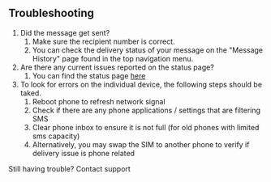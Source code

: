 ## Troubleshooting


1. Did the message get sent?
	1. Make sure the recipient number is correct.
	2. You can check the delivery status of your message on the "Message History" page found in the top navigation menu.
2. Are there any current issues reported on the status page?
	1. You can find the status page [here](https://www.google.com)
3. To look for errors on the individual device, the following steps should be taked.
	1. Reboot phone to refresh network signal
	2. Check if there are any phone applications / settings that are filtering SMS
	3. Clear phone inbox to ensure it is not full (for old phones with limited sms capacity)
	4. Alternatively, you may swap the SIM to another phone to verify if delivery issue is phone related

Still having trouble?
Contact support
